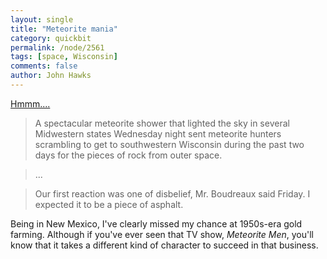 ```yaml
---
layout: single 
title: "Meteorite mania" 
category: quickbit
permalink: /node/2561
tags: [space, Wisconsin] 
comments: false 
author: John Hawks 
---
```


<a href="http://www.nytimes.com/2010/04/17/us/17meteorite.html">Hmmm....</a>

<blockquote>A spectacular meteorite shower that lighted the sky in several Midwestern states Wednesday night sent meteorite hunters scrambling to get to southwestern Wisconsin during the past two days for the pieces of rock from outer space.</blockquote>

<blockquote>...</blockquote>

<blockquote>Our first reaction was one of disbelief, Mr. Boudreaux said Friday. I expected it to be a piece of asphalt.</blockquote>

Being in New Mexico, I've clearly missed my chance at 1950s-era gold farming. Although if you've ever seen that TV show, <i>Meteorite Men</i>, you'll know that it takes a different kind of character to succeed in that business. 





